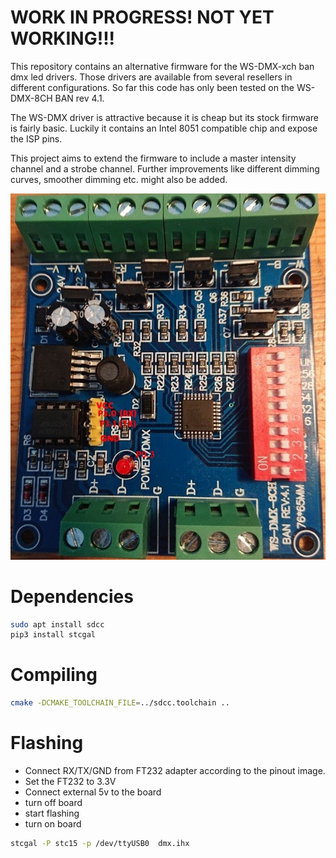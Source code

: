 # WORK IN PROGRESS! NOT YET WORKING!!!

This repository contains an alternative firmware for the WS-DMX-xch ban dmx led drivers.
Those drivers are available from several resellers in different configurations.
So far this code has only been tested on the WS-DMX-8CH BAN rev 4.1.

The WS-DMX driver is attractive because it is cheap but its stock firmware is fairly basic. Luckily it contains an Intel 8051 compatible chip and expose the ISP pins.

This project aims to extend the firmware to include a master intensity channel and a strobe channel.
Further improvements like different dimming curves, smoother dimming etc. might also be added.



![Alt text](programmer_pinout.jpg?raw=true "WS-DMX-8ch BAN pinout")

# Dependencies
```bash
sudo apt install sdcc
pip3 install stcgal
```
# Compiling
```bash
cmake -DCMAKE_TOOLCHAIN_FILE=../sdcc.toolchain ..
```

# Flashing

- Connect RX/TX/GND from FT232 adapter according to the pinout image.
- Set the FT232 to 3.3V
- Connect external 5v to the board
- turn off board
- start flashing
- turn on board

```bash
stcgal -P stc15 -p /dev/ttyUSB0  dmx.ihx
```




